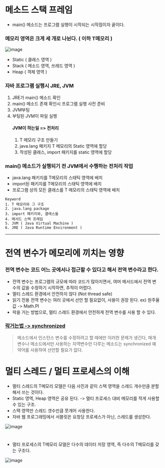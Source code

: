 # 메소드 스택 프레임

- main() 메소드는 프로그램 실행이 시작되는 시작점이자 끝이다.

 
### 메모리 영역은 크게 세 개로 나뉜다. ( 이하 T메모리 )

![image](https://user-images.githubusercontent.com/86992911/150549642-e774f134-4edd-4b07-acba-86cfd78d8c8e.png)
- Static ( 클래스 영역 )
- Stack ( 메소드 영역, 쓰레드 영역 )
- Heap ( 객체 영역 )

### 자바 프로그램 실행시 JRE, JVM

1. JRE가 main() 메소드 확인
2. main() 메소드 존재 확인시 프로그램 실행 사전 준비
3. JVM부팅
4. 부팅된 JVM이 파일 실행
    #### JVM이 하는일 => 전처리
    1. T 메모리 구조 만들기
    2. java.lang 패키지 T 메모리의 Static 영역에 할당
    3. 작성된 클래스, import 패키지를 static 영역에 할당

### main() 메소드가 실행되기 전 JVM에서 수행하는 전처리 작업
- java.lang 패키지를 T메모리의 스태틱 영역에 배치
- import된 패키지를 T메모리의 스태틱 영역에 배치
- 프로그램 상의 모든 클래스를 T 메모리의 스태틱 영역에 배치

```
Keyword
1. T 메모리와 그 구조
2. java.lang package
3. import 패키지와, 클래스들
4. 메서드 스택 프레임
5. JVM ( Java Virtual Machine )
6. JRE ( Java Runtime Environment )
``` 
 
----

# 전역 변수가 메모리에 끼치는 영향

### 전역 변수는 코드 어느 곳에서나 접근할 수 있다고 해서 전역 변수라고 한다.

- 전역 변수는 프로그램의 규모에 따라 코드가 많아지면서, 여머 메서드에서 전역 변수의 값을 수정하기 시작하면, 추적이 어렵다.
- 멀티 스레드 환경에서 안전하지 않다 (Not thread safe)
- 읽기 전용 전역 변수는 여러 곳에서 선언 할 필요없이, 사용이 권장 된다. ex) 원주율값 -> Math.PI
- 락을 거는 방법으로, 멀티 스레드 환경에서 안전하게 전역 변수를 사용 할 수 있다.
### [락거는법 -> synchronized](https://github.com/seheonCho/today-i-earn/blob/a9aee014559aeb9ce76e81c165d82061e871c86d/src/learnJava/thread/Thread.md?plain=1#L107)

> 메소드에서 인스턴스 변수를 수정하려고 할 때에만 이러한 문제가 생긴다, 매개변수나 메소드에서만 사용하는
> 지역변수만 다루는 메소드는 synchronized 예약어를 사용하여 선언할 필요가 없다.

# 멀티 스레드 / 멀티 프로세스의 이해


- 멀티 스레드의 T메모리 모델은 다음 사진과 같이 스택 영역을 스레드 개수만큼 분할해서 쓰는 것이다.
- Static 영역, Heap 영역은 공유 된다. -> 멀티 프로세스 대비 메모리를 적게 사용할 수 있는 구조.
- 스택 영역만 스레드 갯수만큼 쪼개어 사용한다.
- 자바 웹 프로그래밍에서 서블릿은 요청당 프로세스가 아닌, 스레드를 생성한다.

![image](https://user-images.githubusercontent.com/86992911/150549760-f72c16f5-0f15-425c-96ce-21a0e4c7c135.png)
 
 
# 

- 멀티 프로세스의 T메모리 모델은 다수의 데이터 저장 영역, 즉 다수의 T메모리를 갖는 구조다.

![image](https://user-images.githubusercontent.com/86992911/150549727-c28a7137-90ad-4280-884d-80023634f787.png)

####